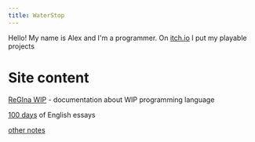 ```yaml
---
title: WaterStop
---
```


Hello! My name is Alex and I'm a programmer. On [itch.io](https://waterstop.itch.io/) I put
my playable projects

# Site content 

[ReGIna WIP](regina/regina) - documentation about WIP programming language

[100 days](100-days/100-writing-days) of English essays

[other notes](notes)
